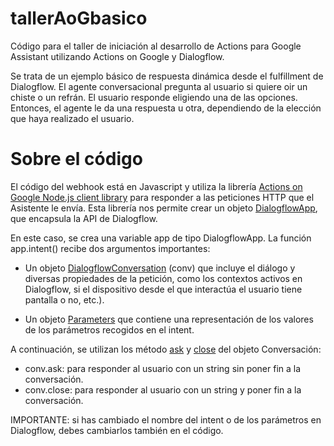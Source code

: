 # tallerAoGbasico
Código para el taller de iniciación al desarrollo de Actions para Google Assistant utilizando Actions on Google y Dialogflow.

Se trata de un ejemplo básico de respuesta dinámica desde el fulfillment de Dialogflow. El agente conversacional pregunta al usuario si quiere oir un chiste o un refrán. El usuario responde eligiendo una de las opciones. Entonces, el agente le da una respuesta u otra, dependiendo de la elección que haya realizado el usuario.

# Sobre el código
El código del webhook está en Javascript y utiliza la librería [Actions on Google Node.js client library](https://github.com/actions-on-google/actions-on-google-nodejs) para responder a las peticiones HTTP que el Asistente le envía. Esta librería nos permite crear un objeto [DialogflowApp](https://actions-on-google.github.io/actions-on-google-nodejs/interfaces/dialogflow.dialogflowapp.html), que encapsula la API de Dialogflow.

En este caso, se crea una variable app de tipo DialogflowApp. La función app.intent() recibe dos argumentos importantes:

- Un objeto [DialogflowConversation](https://actions-on-google.github.io/actions-on-google-nodejs/classes/dialogflow.dialogflowconversation.html) (conv) que incluye el diálogo y diversas propiedades de la petición, como los contextos activos en Dialogflow, si el dispositivo desde el que interactúa el usuario tiene pantalla o no, etc.). 

- Un objeto [Parameters](https://actions-on-google.github.io/actions-on-google-nodejs/classes/dialogflow.dialogflowconversation.html#parameters) que contiene una representación de los valores de los parámetros recogidos en el intent. 

A continuación, se utilizan los método [ask](https://actions-on-google.github.io/actions-on-google-nodejs/classes/dialogflow.dialogflowconversation.html#ask) y [close](https://actions-on-google.github.io/actions-on-google-nodejs/classes/conversation.conversation-1.html#close) del objeto Conversación:
- conv.ask: para responder al usuario con un string sin poner fin a la conversación.
- conv.close: para responder al usuario con un string y poner fin a la conversación. 


IMPORTANTE: si has cambiado el nombre del intent o de los parámetros en Dialogflow, debes cambiarlos también en el código.

